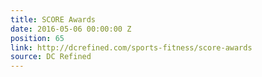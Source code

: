 ```yaml
---
title: SCORE Awards
date: 2016-05-06 00:00:00 Z
position: 65
link: http://dcrefined.com/sports-fitness/score-awards
source: DC Refined
---
```


